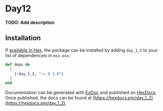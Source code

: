 # Day12

**TODO: Add description**

## Installation

If [available in Hex](https://hex.pm/docs/publish), the package can be installed
by adding `day_1_2` to your list of dependencies in `mix.exs`:

```elixir
def deps do
  [
    {:day_1_2, "~> 0.1.0"}
  ]
end
```

Documentation can be generated with [ExDoc](https://github.com/elixir-lang/ex_doc)
and published on [HexDocs](https://hexdocs.pm). Once published, the docs can
be found at [https://hexdocs.pm/day_1_2](https://hexdocs.pm/day_1_2).

